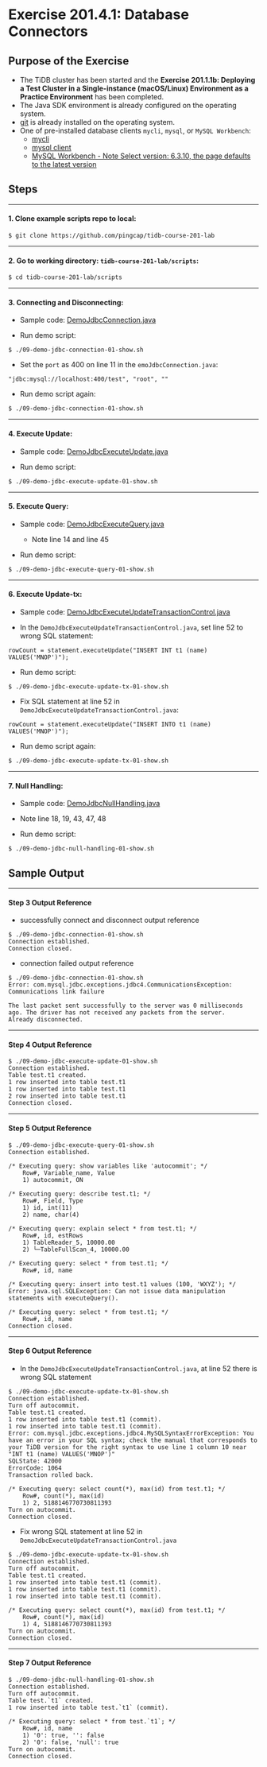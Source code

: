 # Exercise 201.4.1: Database Connectors

## Purpose of the Exercise
+ The TiDB cluster has been started and the **Exercise 201.1.1b: Deploying a Test Cluster in a Single-instance (macOS/Linux) Environment as a Practice Environment** has been completed.
+ The Java SDK environment is already configured on the operating system.
+ [git](https://git-scm.com/) is already installed on the operating system.
+ One of pre-installed database clients `mycli`, `mysql`, or `MySQL Workbench`:
  + [mycli](https://www.mycli.net/)
  + [mysql client](https://cn.bing.com/search?q=MacOS+mysql+client+%E5%AE%89%E8%A3%85)
  + [MySQL Workbench - Note Select version: 6.3.10, the page defaults to the latest version](https://downloads.mysql.com/archives/workbench/)

## Steps

-----------------------------------------------
#### 1. Clone example scripts repo to local:
```
$ git clone https://github.com/pingcap/tidb-course-201-lab
```

-----------------------------------------------
#### 2. Go to working directory: `tidb-course-201-lab/scripts`:
```
$ cd tidb-course-201-lab/scripts
```

-----------------------------------------------
#### 3. Connecting and Disconnecting:
+ Sample code:
[DemoJdbcConnection.java](https://github.com/pingcap/tidb-course-201-lab/blob/master/scripts/DemoJdbcConnection.java)

+ Run demo script:
```
$ ./09-demo-jdbc-connection-01-show.sh
```

+ Set the `port` as 400 on line 11 in the `emoJdbcConnection.java`:
```
"jdbc:mysql://localhost:400/test", "root", ""
```

+ Run demo script again:
```
$ ./09-demo-jdbc-connection-01-show.sh
```

-----------------------------------------------
#### 4. Execute Update: 
+ Sample code:
[DemoJdbcExecuteUpdate.java](https://github.com/pingcap/tidb-course-201-lab/blob/master/scripts/DemoJdbcExecuteUpdate.java)

+ Run demo script:
```
$ ./09-demo-jdbc-execute-update-01-show.sh
```

-----------------------------------------------
#### 5. Execute Query:
+ Sample code:
[DemoJdbcExecuteQuery.java](https://github.com/pingcap/tidb-course-201-lab/blob/master/scripts/DemoJdbcExecuteQuery.java)
  + Note line 14 and line 45

+ Run demo script:
```
$ ./09-demo-jdbc-execute-query-01-show.sh
```

-----------------------------------------------
#### 6. Execute Update-tx:
+ Sample code:
[DemoJdbcExecuteUpdateTransactionControl.java](https://github.com/pingcap/tidb-course-201-lab/blob/master/scripts/DemoJdbcExecuteUpdateTransactionControl.java)

+  In the `DemoJdbcExecuteUpdateTransactionControl.java`, set line 52 to wrong SQL statement:
```
rowCount = statement.executeUpdate("INSERT INT t1 (name) VALUES('MNOP')");
```

+ Run demo script:
```
$ ./09-demo-jdbc-execute-update-tx-01-show.sh 
```

+ Fix SQL statement at line 52 in `DemoJdbcExecuteUpdateTransactionControl.java`:
```
rowCount = statement.executeUpdate("INSERT INTO t1 (name) VALUES('MNOP')");
```

+ Run demo script again:
```
$ ./09-demo-jdbc-execute-update-tx-01-show.sh 
```

-----------------------------------------------
#### 7. Null Handling:
+ Sample code:
[DemoJdbcNullHandling.java](https://github.com/pingcap/tidb-course-201-lab/blob/master/scripts/DemoJdbcNullHandling.java)
+ Note line 18, 19, 43, 47, 48


+ Run demo script:
```
$ ./09-demo-jdbc-null-handling-01-show.sh
```

## Sample Output

-----------------------------------------------
#### Step 3 Output Reference
+ successfully connect and disconnect output reference
```
$ ./09-demo-jdbc-connection-01-show.sh
Connection established.
Connection closed.
```

+ connection failed output reference
```
$ ./09-demo-jdbc-connection-01-show.sh
Error: com.mysql.jdbc.exceptions.jdbc4.CommunicationsException: Communications link failure

The last packet sent successfully to the server was 0 milliseconds ago. The driver has not received any packets from the server.
Already disconnected.
```

-----------------------------------------------
#### Step 4 Output Reference
```
$ ./09-demo-jdbc-execute-update-01-show.sh
Connection established.
Table test.t1 created.
1 row inserted into table test.t1
1 row inserted into table test.t1
2 row inserted into table test.t1
Connection closed.
```

-----------------------------------------------
#### Step 5 Output Reference
```
$ ./09-demo-jdbc-execute-query-01-show.sh
Connection established.

/* Executing query: show variables like 'autocommit'; */
	Row#, Variable_name, Value
	1) autocommit, ON

/* Executing query: describe test.t1; */
	Row#, Field, Type
	1) id, int(11)
	2) name, char(4)

/* Executing query: explain select * from test.t1; */
	Row#, id, estRows
	1) TableReader_5, 10000.00
	2) └─TableFullScan_4, 10000.00

/* Executing query: select * from test.t1; */
	Row#, id, name

/* Executing query: insert into test.t1 values (100, 'WXYZ'); */
Error: java.sql.SQLException: Can not issue data manipulation statements with executeQuery().

/* Executing query: select * from test.t1; */
	Row#, id, name
Connection closed.
```

-----------------------------------------------
#### Step 6 Output Reference
+ In the `DemoJdbcExecuteUpdateTransactionControl.java`, at line 52 there is wrong SQL statement
```
$ ./09-demo-jdbc-execute-update-tx-01-show.sh 
Connection established.
Turn off autocommit.
Table test.t1 created.
1 row inserted into table test.t1 (commit).
1 row inserted into table test.t1 (commit).
Error: com.mysql.jdbc.exceptions.jdbc4.MySQLSyntaxErrorException: You have an error in your SQL syntax; check the manual that corresponds to your TiDB version for the right syntax to use line 1 column 10 near "INT t1 (name) VALUES('MNOP')" 
SQLState: 42000
ErrorCode: 1064
Transaction rolled back.

/* Executing query: select count(*), max(id) from test.t1; */
	Row#, count(*), max(id)
	1) 2, 5188146770730811393
Turn on autocommit.
Connection closed.
```

+ Fix wrong SQL statement at line 52 in `DemoJdbcExecuteUpdateTransactionControl.java`
```
$ ./09-demo-jdbc-execute-update-tx-01-show.sh 
Connection established.
Turn off autocommit.
Table test.t1 created.
1 row inserted into table test.t1 (commit).
1 row inserted into table test.t1 (commit).
1 row inserted into table test.t1 (commit).

/* Executing query: select count(*), max(id) from test.t1; */
	Row#, count(*), max(id)
	1) 4, 5188146770730811393
Turn on autocommit.
Connection closed.
```

-----------------------------------------------
#### Step 7 Output Reference
```
$ ./09-demo-jdbc-null-handling-01-show.sh
Connection established.
Turn off autocommit.
Table test.`t1` created.
1 row inserted into table test.`t1` (commit).

/* Executing query: select * from test.`t1`; */
	Row#, id, name
	1) '0': true, '': false
	2) '0': false, 'null': true
Turn on autocommit.
Connection closed.
```